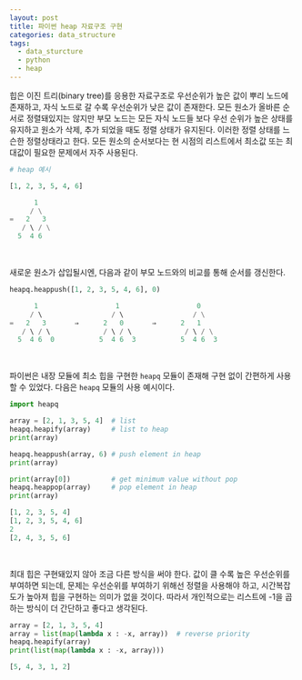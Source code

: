 ```yaml
---
layout: post
title: 파이썬 heap 자료구조 구현
categories: data_structure
tags:
  - data_sturcture
  - python
  - heap
---
```


힙은 이진 트리(binary tree)를 응용한 자료구조로 우선순위가 높은 값이 뿌리 노드에 존재하고, 자식 노드로 갈 수록 우선순위가 낮은 값이 존재한다. 모든 원소가 올바른 순서로 정렬돼있지는 않지만 부모 노드는 모든 자식 노드들 보다 우선 순위가 높은 상태를 유지하고 원소가 삭제, 추가 되었을 때도 정렬 상태가 유지된다. 이러한 정렬 상태를 느슨한 정렬상태라고 한다. 모든 원소의 순서보다는 현 시점의 리스트에서 최소값 또는 최대값이 필요한 문제에서 자주 사용된다.

```python
# heap 예시

[1, 2, 3, 5, 4, 6]

      1
     / \
=   2   3
   / \ / \
  5  4 6
```

<br/>

새로운 원소가 삽입될시엔, 다음과 같이 부모 노드와의 비교를 통해 순서를 갱신한다.


```python
heapq.heappush([1, 2, 3, 5, 4, 6], 0)

      1                   1                   0
     / \                 / \                 / \
=   2   3       ⇒      2   0       ⇒      2   1
   / \ / \             / \ / \             / \ / \
  5  4 6  0           5  4 6  3           5  4 6  3
```

<br/>

파이썬은 내장 모듈에 최소 힙을 구현한 `heapq` 모듈이 존재해 구현 없이 간편하게 사용할 수 있었다. 다음은 `heapq` 모듈의 사용 예시이다.

```python
import heapq

array = [2, 1, 3, 5, 4]  # list
heapq.heapify(array)     # list to heap
print(array)

heapq.heappush(array, 6) # push element in heap
print(array)

print(array[0])          # get minimum value without pop    
heapq.heappop(array)     # pop element in heap
print(array)
```

```python
[1, 2, 3, 5, 4]
[1, 2, 3, 5, 4, 6]
2
[2, 4, 3, 5, 6]
```

<br/>

최대 힙은 구현돼있지 않아 조금 다른 방식을 써야 한다. 값이 클 수록 높은 우선순위를 부여하면 되는데, 문제는 우선순위를 부여하기 위해선 정렬을 사용해야 하고, 시간복잡도가 높아져 힙을 구현하는 의미가 없을 것이다. 따라서 개인적으로는 리스트에 -1을 곱하는 방식이 더 간단하고 좋다고 생각된다.

```python
array = [2, 1, 3, 5, 4]
array = list(map(lambda x : -x, array))  # reverse priority
heapq.heapify(array)
print(list(map(lambda x : -x, array)))
```

```python
[5, 4, 3, 1, 2]
```
